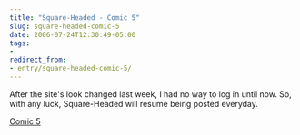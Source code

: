 ```yaml
---
title: "Square-Headed - Comic 5"
slug: square-headed-comic-5
date: 2006-07-24T12:30:49-05:00
tags:
- 
redirect_from:
- entry/square-headed-comic-5/
---
```

After the site's look changed last week, I had no way to log in until now. So, with any luck, Square-Headed will resume being posted everyday.

[Comic 5](http://squareheaded.smackjeeves.com/comics/62948/misunderstood/)
